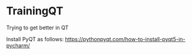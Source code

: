 # TrainingQT
Trying to get better in QT

Install PyQT as follows: https://pythonpyqt.com/how-to-install-pyqt5-in-pycharm/